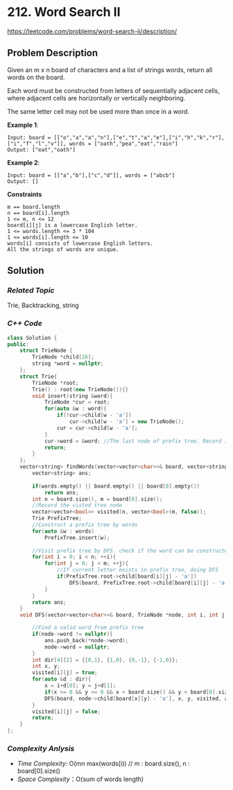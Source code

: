 # 212. Word Search II
https://leetcode.com/problems/word-search-ii/description/

## Problem Description

Given an m x n board of characters and a list of strings words, return all words on the board.

Each word must be constructed from letters of sequentially adjacent cells, where adjacent cells are horizontally or vertically neighboring. 

The same letter cell may not be used more than once in a word.

**Example 1**:
```
Input: board = [["o","a","a","n"],["e","t","a","e"],["i","h","k","r"],["i","f","l","v"]], words = ["oath","pea","eat","rain"]
Output: ["eat","oath"]
```
**Example 2**:
```
Input: board = [["a","b"],["c","d"]], words = ["abcb"]
Output: []
```

**Constraints**
```
m == board.length
n == board[i].length
1 <= m, n <= 12
board[i][j] is a lowercase English letter.
1 <= words.length <= 3 * 104
1 <= words[i].length <= 10
words[i] consists of lowercase English letters.
All the strings of words are unique.
```

## Solution

### _Related Topic_
   Trie, Backtracking, string

### _C++ Code_
```cpp
class Solution {
public:
    struct TrieNode {
        TrieNode *child[26];
        string *word = nullptr;
    };
    struct Trie{
        TrieNode *root;
        Trie() : root(new TrieNode()){}
        void insert(string &word){
            TrieNode *cur = root;
            for(auto &w : word){
                if(!cur->child[w - 'a'])
                    cur->child[w - 'a'] = new TrieNode();
                cur = cur->child[w - 'a'];
            }
            cur->word = &word; //The last node of prefix tree. Record its word
            return;
        }
    };
    vector<string> findWords(vector<vector<char>>& board, vector<string>& words) {
        vector<string> ans;
        
        if(words.empty() || board.empty() || board[0].empty())
            return ans;
        int n = board.size(), m = board[0].size();
        //Record the visted tree node
        vector<vector<bool>> visited(n, vector<bool>(m, false));
        Trie PrefixTree;
        //Construct a prefix tree by words
        for(auto &w : words)
            PrefixTree.insert(w);
        
        //Visit prefix tree by DFS. check if the word can be constructed from the board
        for(int i = 0; i < n; ++i){
            for(int j = 0; j < m; ++j){
                //If current letter exists in prefix tree, doing DFS
                if(PrefixTree.root->child[board[i][j] - 'a'])
                    DFS(board, PrefixTree.root->child[board[i][j] - 'a'], i, j, visited, ans);
            }
        }
        return ans;
    }
    void DFS(vector<vector<char>>& board, TrieNode *node, int i, int j, vector<vector<bool>> &visited, vector<string> &ans){

        //Find a valid word from prefix tree
        if(node->word != nullptr){
            ans.push_back(*node->word);
            node->word = nullptr;
        }
        int dir[4][2] = {{0,1}, {1,0}, {0,-1}, {-1,0}};
        int x, y;
        visited[i][j] = true;
        for(auto &d : dir){
            x = i+d[0]; y = j+d[1];
            if(x >= 0 && y >= 0 && x < board.size() && y < board[0].size() && !visited[x][y] && node->child[board[x][y] - 'a'])
            DFS(board, node->child[board[x][y] - 'a'], x, y, visited, ans);
        }
        visited[i][j] = false;
        return;
    }
};
```

### _Complexity Anlysis_
- _Time Complexity_: O(m*n* max(words[i)) // m : board.size(), n : board[0].size()
- _Space Complexity_：O(sum of words length)
